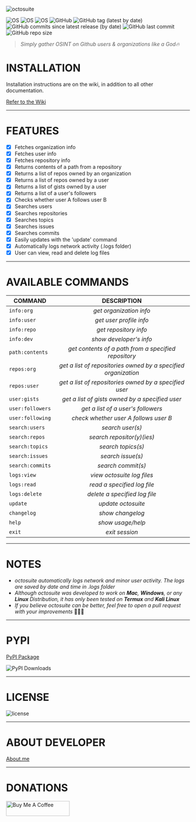 ![octosuite](https://user-images.githubusercontent.com/74001397/165550323-d880e320-a4c0-4f4e-87dd-d2e8319554ec.png)

![OS](https://img.shields.io/badge/OS-GNU%2FLinux-red?style=for-the-badge&logo=Linux)
![OS](https://img.shields.io/badge/OS-Windows-blue?style=for-the-badge&logo=Windows)
![OS](https://img.shields.io/badge/OS-Mac-white?style=for-the-badge&logo=apple)
![GitHub](https://img.shields.io/github/license/rly0nheart/octosuite?style=for-the-badge&logo=github)
![GitHub tag (latest by date)](https://img.shields.io/github/v/tag/rly0nheart/octosuite?style=for-the-badge&logo=github)
![GitHub commits since latest release (by date)](https://img.shields.io/github/commits-since/rly0nheart/octosuite/1.8.0?style=for-the-badge&logo=github)
![GitHub last commit](https://img.shields.io/github/last-commit/rly0nheart/octosuite?style=for-the-badge&logo=github)
![GitHub repo size](https://img.shields.io/github/repo-size/rly0nheart/octosuite?style=for-the-badge&logo=github)

> *Simply gather OSINT on Github users & organizations like a God🔥*

# INSTALLATION
Installation instructions are on the wiki, in addition to all other documentation.

[Refer to the Wiki](https://github.com/rly0nheart/octosuite/wiki)

***
# FEATURES
- [x] Fetches organization info
- [x] Fetches user info
- [x] Fetches repository info
- [x] Returns contents of a path from a repository
- [x] Returns a list of repos owned by an organization
- [x] Returns a list of repos owned by a user
- [x] Returns a list of gists owned by a user
- [x] Returns a list of a user's followers
- [x] Checks whether user A follows user B
- [x] Searches users
- [x] Searches repositories
- [x] Searches topics
- [x] Searches issues
- [x] Searches commits
- [x] Easily updates with the 'update' command
- [x] Automatically logs network activity (.logs folder)
- [x] User can view, read and delete log files

***
# AVAILABLE COMMANDS
| COMMAND         | DESCRIPTION|
| ------------- |:---------:|
| ``info:org`` | *get organization info*  |
| ``info:user`` | *get user profile info*  |
| ``info:repo`` | *get repository info*  |
| ``info:dev`` | *show developer's info* |
| ``path:contents``  | *get contents of a path from a specified repository* |
| ``repos:org``      | *get a list of repositories owned by a specified organization* |
| ``repos:user``  | *get a list of repositories owned by a specified user* |
| ``user:gists``  |  *get a list of gists owned by a specified user* |
| ``user:followers``  |  *get a list of a user's followers* |
| ``user:following`` | *check whether user A follows user B* |
| ``search:users`` | *search user(s)* |
| ``search:repos`` | *search repositor(y)(ies)* |
| ``search:topics`` | *search topics(s)* |
| ``search:issues`` | *search issue(s)* |
| ``search:commits`` | *search commit(s)* |
| ``logs:view`` | *view octosuite log files* |
| ``logs:read`` | *read a specified log file* |
| ``logs:delete`` | *delete a specified log file* |
| ``update`` | *update octosuite* |
| ``changelog`` | *show changelog* |
| ``help`` | *show usage/help* |
| ``exit`` | *exit session* |

***
# NOTES
* *octosuite automatically logs network and minor user activity. The logs are saved by date and time in .logs folder*
* *Although octosuite was developed to work on **Mac**, **Windows**, or any **Linux** *Distribution*, it has only been tested on **Termux** *and* **Kali Linux***
* *If you believe octosuite can be better, feel free to open a pull request with your improvements* ✌🏾🙂

***
# PYPI
[PyPI Package](https://pypi.org/project/octosuite)

![PyPI Downloads](https://pepy.tech/badge/octosuite)

***
# LICENSE
![license](https://user-images.githubusercontent.com/74001397/137917929-2f2cdb0c-4d1d-4e4b-9f0d-e01589e027b5.png)

***
# ABOUT DEVELOPER
[About.me](https://about.me/rly0nheart)
***
# DONATIONS
<a href="https://www.buymeacoffee.com/189381184" target="_blank"><img src="https://cdn.buymeacoffee.com/buttons/default-orange.png" alt="Buy Me A Coffee" height="41" width="174"></a>
